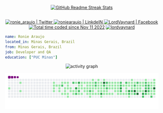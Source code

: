 <p align="center">
<a href="https://git.io/streak-stats"><img src="https://streak-stats.demolab.com/?user=lordvaynard&hide_border=true&border_radius=5" alt="GitHub Readme Streak Stats"/></a>
</p>

<p align="center">
<br/>
<a href="https://twitter.com/ronie_araujo">
  <img alt="ronie_araujo | Twitter" width="50px" src="https://user-images.githubusercontent.com/43545812/144034996-602b144a-16e1-41cc-99e7-c6040b20dcaf.png"/>
</a>
<a href="https://www.linkedin.com/in/roniearaujo">
  <img alt="roniearaujo | LinkdeIN" width="50px" src="https://user-images.githubusercontent.com/43545812/144035037-0f415fc7-9f96-4517-a370-ccc6e78a714b.png" />
</a>
<a href="https://www.facebook.com/LordVaynard">
  <img alt="LordVaynard |  Facebook" width="50px" src="https://cdn.icon-icons.com/icons2/2351/PNG/512/logo_facebook_icon_143184.png" />
</a>
</br>
<a href="https://wakatime.com/@8d57b9b2-456c-4279-9e3f-0451932c673a"><img src="https://wakatime.com/badge/user/8d57b9b2-456c-4279-9e3f-0451932c673a.svg" alt="Total time coded since Nov 11 2022" /></a>
<a href="https://visitor-badge.laobi.icu/"><img src="https://visitor-badge.laobi.icu/badge?page_id=lordvaynard" alt="lordvaynard"/></a>
</p>

```yaml
name: Ronie Araujo
located_in: Minas Gerais, Brazil
from: Minas Gerais, Brazil
job: Developer and QA
education: ["PUC Minas"]
```

<p align="center">
<a ><img href="https://ashutosh00710.github.io/github-readme-activity-graph/" src="https://activity-graph.herokuapp.com/graph?username=lordvaynard&theme=github-light&hide_border=true"alt="activity graph"/>
</a>
</p>

<p align="center">
  <img alig src="https://github.com/lordvaynard/lordvaynard/blob/main/github-contribution-grid-snake.gif"/>
</p>
